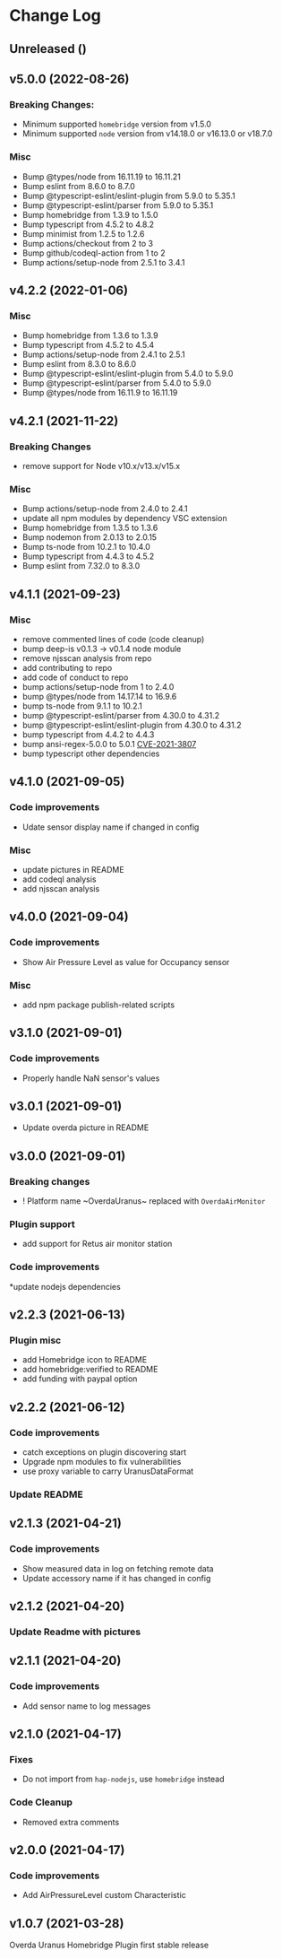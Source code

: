 # Change Log

## Unreleased ()


## v5.0.0 (2022-08-26)

### Breaking Changes:

* Minimum supported `homebridge` version from v1.5.0
* Minimum supported `node` version from v14.18.0 or v16.13.0 or v18.7.0
 
### Misc

* Bump @types/node from 16.11.19 to 16.11.21
* Bump eslint from 8.6.0 to 8.7.0
* Bump @typescript-eslint/eslint-plugin from 5.9.0 to 5.35.1
* Bump @typescript-eslint/parser from 5.9.0 to 5.35.1
* Bump homebridge from 1.3.9 to 1.5.0
* Bump typescript from 4.5.2 to 4.8.2
* Bump minimist from 1.2.5 to 1.2.6 
* Bump actions/checkout from 2 to 3
* Bump github/codeql-action from 1 to 2
* Bump actions/setup-node from 2.5.1 to 3.4.1


## v4.2.2 (2022-01-06)

### Misc

* Bump homebridge from 1.3.6 to 1.3.9
* Bump typescript from 4.5.2 to 4.5.4
* Bump actions/setup-node from 2.4.1 to 2.5.1
* Bump eslint from 8.3.0 to 8.6.0
* Bump @typescript-eslint/eslint-plugin from 5.4.0 to 5.9.0
* Bump @typescript-eslint/parser from 5.4.0 to 5.9.0
* Bump @types/node from 16.11.9 to 16.11.19


## v4.2.1 (2021-11-22)

### Breaking Changes

* remove support for Node v10.x/v13.x/v15.x

### Misc

* Bump actions/setup-node from 2.4.0 to 2.4.1
* update all npm modules by dependency VSC extension
* Bump homebridge from 1.3.5 to 1.3.6
* Bump nodemon from 2.0.13 to 2.0.15
* Bump ts-node from 10.2.1 to 10.4.0
* Bump typescript from 4.4.3 to 4.5.2
* Bump eslint from 7.32.0 to 8.3.0


## v4.1.1 (2021-09-23)

### Misc

* remove commented lines of code (code cleanup)
* bump deep-is v0.1.3 -> v0.1.4 node module
* remove njsscan analysis from repo
* add contributing to repo
* add code of conduct to repo
* bump actions/setup-node from 1 to 2.4.0
* bump @types/node from 14.17.14 to 16.9.6
* bump ts-node from 9.1.1 to 10.2.1
* bump @typescript-eslint/parser from 4.30.0 to 4.31.2
* bump @typescript-eslint/eslint-plugin from 4.30.0 to 4.31.2
* bump typescript from 4.4.2 to 4.4.3
* bump ansi-regex-5.0.0 to 5.0.1 [CVE-2021-3807](https://github.com/advisories/GHSA-93q8-gq69-wqmw)
* bump typescript other dependencies


## v4.1.0 (2021-09-05)

### Code improvements

* Udate sensor display name if changed in config

### Misc

* update pictures in README
* add codeql analysis
* add njsscan analysis

## v4.0.0 (2021-09-04)

### Code improvements

* Show Air Pressure Level as value for Occupancy sensor

### Misc

* add npm package publish-related scripts

## v3.1.0 (2021-09-01)

### Code improvements

* Properly handle NaN sensor's values


## v3.0.1 (2021-09-01)

* Update overda picture in README


## v3.0.0 (2021-09-01)

### Breaking changes

* ! Platform name ~OverdaUranus~ replaced with `OverdaAirMonitor`

### Plugin support

* add support for Retus air monitor station

### Code improvements

*update nodejs dependencies


## v2.2.3 (2021-06-13)

### Plugin misc

* add Homebridge icon to README
* add homebridge:verified to README
* add funding with paypal option


## v2.2.2 (2021-06-12)

### Code improvements

* catch exceptions on plugin discovering start
* Upgrade npm modules to fix vulnerabilities
* use proxy variable to carry UranusDataFormat

### Update README


## v2.1.3 (2021-04-21)

### Code improvements

* Show measured data in log on fetching remote data
* Update accessory name if it has changed in config


## v2.1.2 (2021-04-20)

### Update Readme with pictures


## v2.1.1 (2021-04-20)

### Code improvements

* Add sensor name to log messages


## v2.1.0 (2021-04-17)

### Fixes

* Do not import from `hap-nodejs`, use `homebridge` instead

### Code Cleanup

* Removed extra comments


## v2.0.0 (2021-04-17)

### Code improvements

* Add AirPressureLevel custom Characteristic


## v1.0.7 (2021-03-28)

Overda Uranus Homebridge Plugin first stable release
